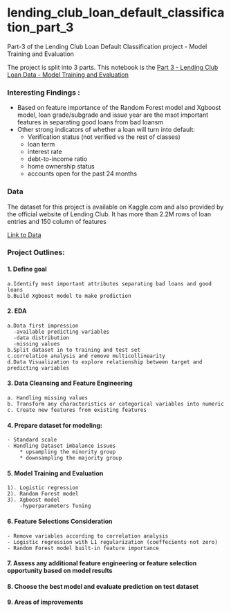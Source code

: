# lending_club_loan_default_classification_part_3

Part-3 of the Lending Club Loan Default Classification project - Model Training and Evaluation

The project is split into 3 parts. This notebook is the [Part 3 - Lending Club Loan Data - Model Training and Evaluation](https://yzclaire.github.io/lending_club_loan_default_classification_part_2/)

### Interesting Findings :
- Based on feature importance of the Random Forest model and Xgboost model,  loan grade/subgrade and issue year are the msot important features in separating good loans from bad loansm
- Other strong indicators of whether a loan will turn into default:
   * Verification status (not verified vs the rest of classes)
   * loan term
   * interest rate
   * debt-to-income ratio
   * home ownership status
   * accounts open for the past 24 months
   


### Data

The dataset for this project is available on Kaggle.com and also provided by the official website of Lending Club. It has more than 2.2M rows of loan entries and 150 column of features

[Link to Data](https://www.kaggle.com/wordsforthewise/lending-club)




### Project Outlines:

#### 1. Define goal 

    a.Identify most important attributes separating bad loans and good loans 
    b.Build Xgboost model to make prediction
    
#### 2. EDA

    a.Data first impression
      -available predicting variables
      -data distribution
      -missing values
    b.Split dataset in to training and test set
    c.correlation analysis and remove multicollinearity
    d.Data Visualization to explore relationship between target and predicting variables
    
#### 3. Data Cleansing and Feature Engineering

    a. Handling missing values
    b. Transform any characteristics or categorical variables into numeric
    c. Create new features from existing features

#### 4. Prepare dataset for modeling:
    - Standard scale
    - Handling Dataset imbalance issues 
        * upsampling the minority group
        * downsampling the majority group
        
#### 5. Model Training and Evaluation
    1). Logistic regression 
    2). Random Forest model 
    3). Xgboost model
        -hyperparameters Tuning
    
#### 6. Feature Selections Consideration
    - Remove variables according to correlation analysis
    - Logistic regression with L1 regularization (coeffecients not zero)
    - Random Forest model built-in feature importance

#### 7. Assess any additional feature engineering or feature selection opportunity based on model results

#### 8. Choose the best model and evaluate prediction on test dataset

#### 9. Areas of improvements



